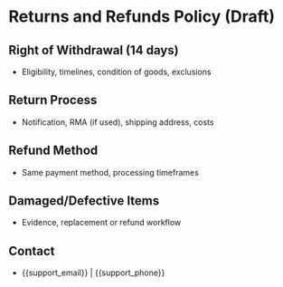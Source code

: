 # Returns and Refunds Policy (Draft)

## Right of Withdrawal (14 days)
- Eligibility, timelines, condition of goods, exclusions

## Return Process
- Notification, RMA (if used), shipping address, costs

## Refund Method
- Same payment method, processing timeframes

## Damaged/Defective Items
- Evidence, replacement or refund workflow

## Contact
- {{support_email}} | {{support_phone}}
